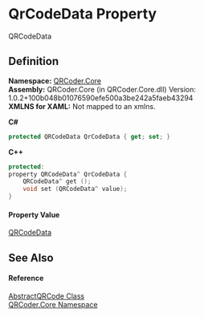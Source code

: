 # QrCodeData Property


QRCodeData



## Definition
**Namespace:** <a href="N_QRCoder_Core.md">QRCoder.Core</a>  
**Assembly:** QRCoder.Core (in QRCoder.Core.dll) Version: 1.0.2+100b048b01076590efe500a3be242a5faeb43294  
**XMLNS for XAML:** Not mapped to an xmlns.

**C#**
``` C#
protected QRCodeData QrCodeData { get; set; }
```
**C++**
``` C++
protected:
property QRCodeData^ QrCodeData {
	QRCodeData^ get ();
	void set (QRCodeData^ value);
}
```



#### Property Value
<a href="T_QRCoder_Core_QRCodeData.md">QRCodeData</a>

## See Also


#### Reference
<a href="T_QRCoder_Core_AbstractQRCode.md">AbstractQRCode Class</a>  
<a href="N_QRCoder_Core.md">QRCoder.Core Namespace</a>  
